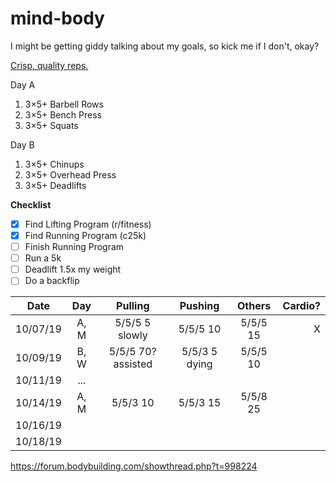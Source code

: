 # mind-body

I might be getting giddy talking about my goals, so kick me if I don't, okay?

[Crisp, quality reps.](https://thefitness.wiki/routines/r-fitness-basic-beginner-routine/)

Day A
1. 3×5+ Barbell Rows
2. 3×5+ Bench Press
3. 3×5+ Squats

Day B
1. 3×5+ Chinups
2. 3×5+ Overhead Press
3. 3×5+ Deadlifts

__Checklist__
- [x] Find Lifting Program (r/fitness)
- [x] Find Running Program (c25k)
- [ ] Finish Running Program
- [ ] Run a 5k
- [ ] Deadlift 1.5x my weight
- [ ] Do a backflip

Date | Day | Pulling | Pushing | Others | Cardio? 
--- | :---: | :---: | :---: | :---: | ---:
10/07/19 | A, M | 5/5/5 5 slowly | 5/5/5 10 | 5/5/5 15 | X
10/09/19 | B, W | 5/5/5 70? assisted | 5/5/3 5 dying | 5/5/5 10
10/11/19 | ... | | |
10/14/19 | A, M | 5/5/3 10 | 5/5/3 15 | 5/5/8 25
10/16/19 | | | |
10/18/19 | | | | 

<https://forum.bodybuilding.com/showthread.php?t=998224>
